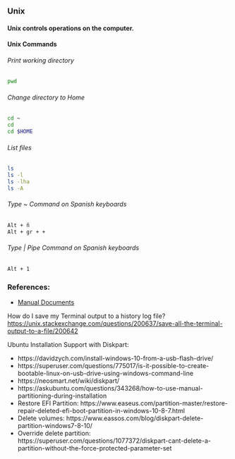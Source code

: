 <font size="4em"><strong>Unix</strong></font>

#### Unix controls operations on the computer.

#### Unix Commands

###### Print working directory
```bash
pwd
```

###### Change directory to Home 
```bash
cd ~
cd 
cd $HOME
```

###### List files
```bash
ls
ls -l
ls -lha
ls -A
```

###### Type ~ Command on Spanish keyboards 
```bash
Alt + ñ
Alt + gr + +
```

###### Type | Pipe Command on Spanish keyboards 
```bash
Alt + 1
```

### References:
<ul>
<li><a href="http://man.he.net/">Manual Documents </a></li>
</ul>

How do I save my Terminal output to a history log file?
https://unix.stackexchange.com/questions/200637/save-all-the-terminal-output-to-a-file/200642

Ubuntu Installation Support with Diskpart:
<ul>
<li>https://davidzych.com/install-windows-10-from-a-usb-flash-drive/</li>
<li>https://superuser.com/questions/775017/is-it-possible-to-create-bootable-linux-on-usb-drive-using-windows-command-line</li>
<li>https://neosmart.net/wiki/diskpart/</li>
<li>https://askubuntu.com/questions/343268/how-to-use-manual-partitioning-during-installation</li>
<li>Restore EFI Partition: https://www.easeus.com/partition-master/restore-repair-deleted-efi-boot-partition-in-windows-10-8-7.html</li>
<li>Delete volumes: https://www.eassos.com/blog/diskpart-delete-partition-windows7-8-10/</li>
<li>Override delete partition: https://superuser.com/questions/1077372/diskpart-cant-delete-a-partition-without-the-force-protected-parameter-set</li>
</ul>
